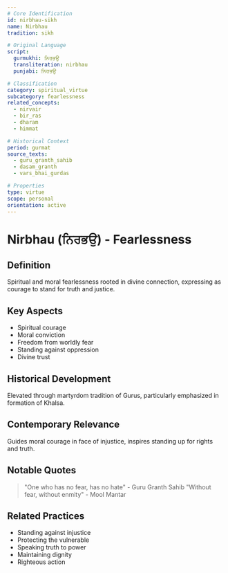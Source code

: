 ```yaml
---
# Core Identification
id: nirbhau-sikh
name: Nirbhau
tradition: sikh

# Original Language
script:
  gurmukhi: ਨਿਰਭਉ
  transliteration: nirbhau
  punjabi: ਨਿਰਭਉ

# Classification
category: spiritual_virtue
subcategory: fearlessness
related_concepts:
  - nirvair
  - bir_ras
  - dharam
  - himmat

# Historical Context
period: gurmat
source_texts:
  - guru_granth_sahib
  - dasam_granth
  - vars_bhai_gurdas

# Properties
type: virtue
scope: personal
orientation: active
---
```


# Nirbhau (ਨਿਰਭਉ) - Fearlessness

## Definition
Spiritual and moral fearlessness rooted in divine connection, expressing as courage to stand for truth and justice.

## Key Aspects
- Spiritual courage
- Moral conviction
- Freedom from worldly fear
- Standing against oppression
- Divine trust

## Historical Development
Elevated through martyrdom tradition of Gurus, particularly emphasized in formation of Khalsa.

## Contemporary Relevance
Guides moral courage in face of injustice, inspires standing up for rights and truth.

## Notable Quotes
> "One who has no fear, has no hate" - Guru Granth Sahib
> "Without fear, without enmity" - Mool Mantar

## Related Practices
- Standing against injustice
- Protecting the vulnerable
- Speaking truth to power
- Maintaining dignity
- Righteous action
